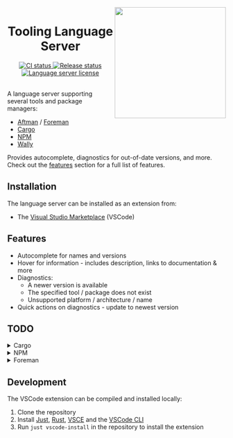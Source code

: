 <!-- markdownlint-disable MD033 -->
<!-- markdownlint-disable MD041 -->

<img align="right" width="256" src="assets/icon-256.png" />

<h1 align="center">Tooling Language Server</h1>

<div align="center">
	<a href="https://github.com/filiptibell/tooling-language-server/actions">
		<img src="https://shields.io/endpoint?url=https://badges.readysetplay.io/workflow/filiptibell/tooling-language-server/ci.yaml" alt="CI status" />
	</a>
	<a href="https://github.com/filiptibell/tooling-language-server/actions">
		<img src="https://shields.io/endpoint?url=https://badges.readysetplay.io/workflow/filiptibell/tooling-language-server/release.yaml" alt="Release status" />
	</a>
	<a href="https://github.com/filiptibell/tooling-language-server/blob/main/LICENSE.txt">
		<img src="https://img.shields.io/github/license/filiptibell/tooling-language-server.svg?label=License&color=informational" alt="Language server license" />
	</a>
</div>

<br/>

A language server supporting several tools and package managers:

- [Aftman](https://github.com/LPGhatguy/aftman) / [Foreman](https://github.com/roblox/foreman)
- [Cargo](https://crates.io)
- [NPM](https://www.npmjs.com)
- [Wally](https://github.com/UpliftGames/wally)

Provides autocomplete, diagnostics for out-of-date versions, and more. <br/>
Check out the [features](#features) section for a full list of features.

## Installation

The language server can be installed as an extension from:

- The [Visual Studio Marketplace](https://marketplace.visualstudio.com/items?itemName=filiptibell.tooling-language-server) (VSCode)

## Features

- Autocomplete for names and versions
- Hover for information - includes description, links to documentation & more
- Diagnostics:
  - A newer version is available
  - The specified tool / package does not exist
  - Unsupported platform / architecture / name
- Quick actions on diagnostics - update to newest version

## TODO

<details>
<summary>Cargo</summary>

Not yet implemented:

- Autocomplete for dependencies - features

</details>

<details>
<summary>NPM</summary>

Not yet implemented:

- Autocomplete for dependency versions
- Diagnostics for dependency versions
- Quick action for updating a dependency

</details>

<details>
<summary>Foreman</summary>

Not yet implemented:

- Everything supported by Aftman

</details>

## Development

The VSCode extension can be compiled and installed locally:

1. Clone the repository
2. Install [Just], [Rust], [VSCE] and the [VSCode CLI]
3. Run `just vscode-install` in the repository to install the extension

[Just]: https://github.com/casey/just
[Rust]: https://www.rust-lang.org/tools/install
[VSCE]: https://github.com/microsoft/vscode-vsce
[VSCode CLI]: https://code.visualstudio.com/docs/editor/command-line
